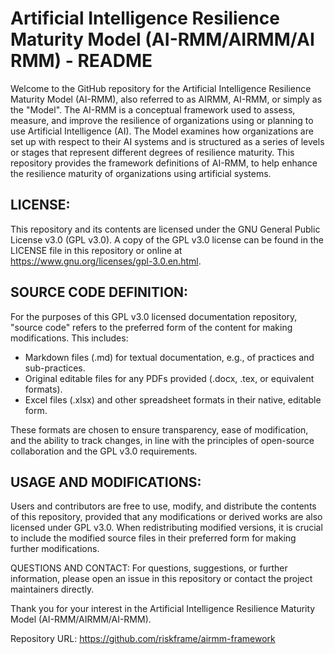 # Artificial Intelligence Resilience Maturity Model (AI-RMM/AIRMM/AI RMM) - README

Welcome to the GitHub repository for the Artificial Intelligence Resilience Maturity Model (AI-RMM), also referred to as AIRMM, AI-RMM, or simply as the "Model". The AI-RMM is a conceptual framework used to assess, measure, and improve the resilience of organizations using or planning to use Artificial Intelligence (AI). The Model examines how organizations are set up with respect to their AI systems and is structured as a series of levels or stages that represent different degrees of resilience maturity. This repository provides the framework definitions of AI-RMM, to help enhance the resilience maturity of organizations using artificial systems.

## LICENSE:
This repository and its contents are licensed under the GNU General Public License v3.0 (GPL v3.0). A copy of the GPL v3.0 license can be found in the LICENSE file in this repository or online at https://www.gnu.org/licenses/gpl-3.0.en.html.

## SOURCE CODE DEFINITION:
For the purposes of this GPL v3.0 licensed documentation repository, "source code" refers to the preferred form of the content for making modifications. This includes:

- Markdown files (.md) for textual documentation, e.g., of practices and sub-practices.
- Original editable files for any PDFs provided (.docx, .tex, or equivalent formats).
- Excel files (.xlsx) and other spreadsheet formats in their native, editable form.

These formats are chosen to ensure transparency, ease of modification, and the ability to track changes, in line with the principles of open-source collaboration and the GPL v3.0 requirements.

## USAGE AND MODIFICATIONS:
Users and contributors are free to use, modify, and distribute the contents of this repository, provided that any modifications or derived works are also licensed under GPL v3.0. When redistributing modified versions, it is crucial to include the modified source files in their preferred form for making further modifications.

QUESTIONS AND CONTACT:
For questions, suggestions, or further information, please open an issue in this repository or contact the project maintainers directly.

Thank you for your interest in the Artificial Intelligence Resilience Maturity Model (AI-RMM/AIRMM/AI-RMM).

Repository URL: https://github.com/riskframe/airmm-framework

